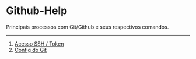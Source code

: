 # Github-Help
Principais processos com Git/Github e seus respectivos comandos.

---
1. [Acesso SSH / Token](/help/acesso.md)
2. [Config do Git](/help/config.md)
